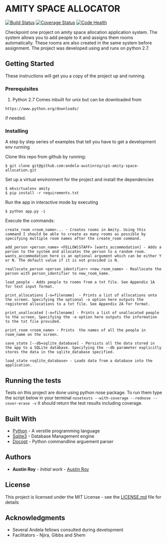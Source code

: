 # AMITY SPACE ALLOCATOR

[![Build Status](https://travis-ci.org/andela-austinroy/cp1-amity-space-allocation.svg?branch=develop)](https://travis-ci.org/andela-austinroy/cp1-amity-space-allocation) [![Coverage Status](https://coveralls.io/repos/github/andela-austinroy/cp1-amity-space-allocation/badge.svg?branch=master)](https://coveralls.io/github/andela-austinroy/cp1-amity-space-allocation?branch=develop) [![Code Health](https://landscape.io/github/andela-austinroy/cp1-amity-space-allocation/develop/landscape.svg?style=plastic)](https://landscape.io/github/andela-austinroy/cp1-amity-space-allocation/develop)

Checkpoint one project on amity space allocation application system. The system allows you to add people to it and assigns them rooms automatically. These rooms are also created in the same system before assignment. The project was developed using and runs on python 2.7.


## Getting Started

These instructions will get you a copy of the project up and running.

### Prerequisites

1. Python 2.7
Comes inbuilt for unix but can be downloaded from
```
https://www.python.org/downloads/
```
if needed.

### Installing

A step by step series of examples that tell you have to get a development env running

Clone this repo from github by running:

```
$ git clone git@github.com:andela-austinroy/cp1-amity-space-allocation.git
```

Set up a virtual environment for the project and install the dependencies

```
$ mkvirtualenv amity
$ pip install -r requirements.txt
```

Run the app in interactive mode by executing
```
$ python app.py -i
```

Execute the commands:
```
create_room <room_name>... - Creates rooms in Amity. Using this command I should be able to create as many rooms as possible by specifying multiple room names after the create_room command.

add_person <person_name> <FELLOW|STAFF> [wants_accommodation] - Adds a person to the system and allocates the person to a random room. wants_accommodation here is an optional argument which can be either Y or N. The default value if it is not provided is N.

reallocate_person <person_identifier> <new_room_name> - Reallocate the person with person_identifier to new_room_name.

load_people - Adds people to rooms from a txt file. See Appendix 1A for text input format.

print_allocations [-o=filename]  - Prints a list of allocations onto the screen. Specifying the optional -o option here outputs the registered allocations to a txt file. See Appendix 2A for format.

print_unallocated [-o=filename] - Prints a list of unallocated people to the screen. Specifying the -o option here outputs the information to the txt file provided.

print_room <room_name> - Prints  the names of all the people in room_name on the screen.

save_state [--db=sqlite_database] - Persists all the data stored in the app to a SQLite database. Specifying the --db parameter explicitly stores the data in the sqlite_database specified.

load_state <sqlite_database> - Loads data from a database into the application.
```

## Running the tests

Tests on this project are done using python nose package. To run them type the script below in your terminal
`nosetests --with-coverage --rednose --cover-erase -v`
It should return the test results including coverage.

## Built With

* [Python](http://www.python.org) - A verstile programming language
* [Sqlite3](https://sqlite.org/) - Database Management engine
* [Docopt](https://rdecopt.org) - Python commandline arguement parser

## Authors

* **Austin Roy** - *Initial work* - [Austin Roy](https://github.com/andela-austinroy)


## License

This project is licensed under the MIT License - see the [LICENSE.md](LICENSE.md) file for details

## Acknowledgments

* Several Andela fellows consulted during development
* Facilitators - Njira, Gibbs and Shem
